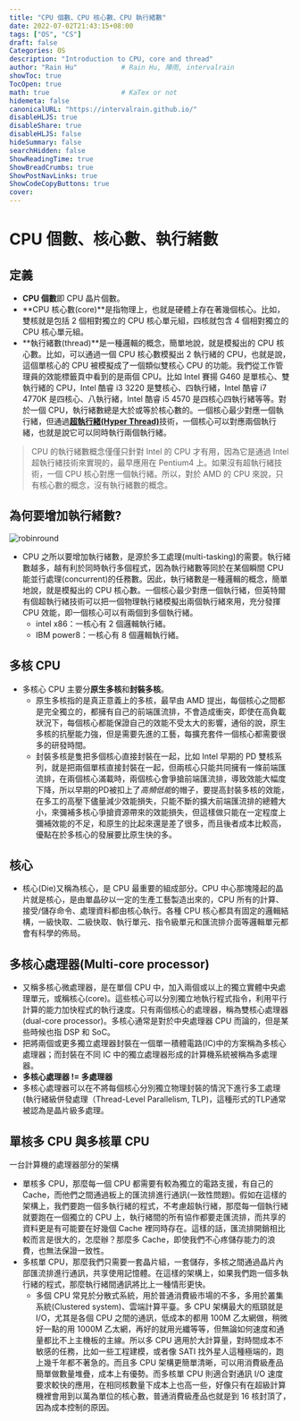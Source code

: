 ```yaml
---
title: "CPU 個數、CPU 核心數、CPU 執行緒數"
date: 2022-07-02T21:43:15+08:00
tags: ["OS", "CS"]
draft: false
Categories: OS
description: "Introduction to CPU, core and thread"
author: "Rain Hu"           # Rain Hu, 陣雨, intervalrain
showToc: true
TocOpen: true
math: true                  # KaTex or not
hidemeta: false
canonicalURL: "https://intervalrain.github.io/"
disableHLJS: true
disableShare: true
disableHLJS: false
hideSummary: false
searchHidden: false
ShowReadingTime: true
ShowBreadCrumbs: true
ShowPostNavLinks: true
ShowCodeCopyButtons: true
cover:
---
```

# CPU 個數、核心數、執行緒數
## 定義
+ **CPU 個數**即 CPU 晶片個數。
+ **CPU 核心數(core)**是指物理上，也就是硬體上存在著幾個核心。比如，雙核就是包括 2 個相對獨立的 CPU 核心單元組，四核就包含 4 個相對獨立的 CPU 核心單元組。
+ **執行緒數(thread)**是一種邏輯的概念，簡單地說，就是模擬出的 CPU 核心數。比如，可以通過一個 CPU 核心數模擬出 2 執行緒的 CPU，也就是說，這個單核心的 CPU 被模擬成了一個類似雙核心 CPU 的功能。我們從工作管理員的效能標籤頁中看到的是兩個 CPU。比如 Intel 賽揚 G460 是單核心、雙執行緒的 CPU，Intel 酷睿 i3 3220 是雙核心、四執行緒，Intel 酷睿 i7 4770K 是四核心、八執行緒，Intel 酷睿 i5 4570 是四核心四執行緒等等。對於一個 CPU，執行緒數總是大於或等於核心數的。一個核心最少對應一個執行緒，但通過[**超執行緒(Hyper Thread)**](https://www.intel.com.tw/content/www/tw/zh/gaming/resources/hyper-threading.html)技術，一個核心可以對應兩個執行緒，也就是說它可以同時執行兩個執行緒。 

> CPU 的執行緒數概念僅僅只針對 Intel 的 CPU 才有用，因為它是通過 Intel 超執行緒技術來實現的，最早應用在 Pentium4 上。如果沒有超執行緒技術，一個 CPU 核心對應一個執行緒。所以，對於 AMD 的 CPU 來說，只有核心數的概念，沒有執行緒數的概念。

## 為何要增加執行緒數?
![robinround](https://timefasr742.weebly.com/uploads/1/2/4/9/124993958/469451326.jpg)
+ CPU 之所以要增加執行緒數，是源於多工處理(multi-tasking)的需要。執行緒數越多，越有利於同時執行多個程式，因為執行緒數等同於在某個瞬間 CPU 能並行處理(concurrent)的任務數。因此，執行緒數是一種邏輯的概念，簡單地說，就是模擬出的 CPU 核心數。一個核心最少對應一個執行緒，但英特爾有個超執行緒技術可以把一個物理執行緒模擬出兩個執行緒來用，充分發揮 CPU 效能，即一個核心可以有兩個到多個執行緒。
    + intel x86：一核心有 2 個邏輯執行緒。
    + IBM power8：一核心有 8 個邏輯執行緒。

## 多核 CPU
+ 多核心 CPU 主要分**原生多核**和**封裝多核**。
    + 原生多核指的是真正意義上的多核，最早由 AMD 提出，每個核心之間都是完全獨立的，都擁有自己的前端匯流排，不會造成衝突，即使在高負載狀況下，每個核心都能保證自己的效能不受太大的影響，通俗的說，原生多核的抗壓能力強，但是需要先進的工藝，每擴充套件一個核心都需要很多的研發時間。
    + 封裝多核是隻把多個核心直接封裝在一起，比如 Intel 早期的 PD 雙核系列，就是把兩個單核直接封裝在一起，但兩核心只能共同擁有一條前端匯流排，在兩個核心滿載時，兩個核心會爭搶前端匯流排，導致效能大幅度下降，所以早期的PD被扣上了*高頻低能*的帽子，要提高封裝多核的效能，在多工的高壓下儘量減少效能損失，只能不斷的擴大前端匯流排的總體大小，來彌補多核心爭搶資源帶來的效能損失，但這樣做只能在一定程度上彌補效能的不足，和原生的比起來還是差了很多，而且後者成本比較高，優點在於多核心的發展要比原生快的多。

## 核心
+ 核心(Die)又稱為核心，是 CPU 最重要的組成部分。CPU 中心那塊隆起的晶片就是核心，是由單晶矽以一定的生產工藝製造出來的，CPU 所有的計算、接受/儲存命令、處理資料都由核心執行。各種 CPU 核心都具有固定的邏輯結構，一級快取、二級快取、執行單元、指令級單元和匯流排介面等邏輯單元都會有科學的佈局。

## 多核心處理器(Multi-core processor)
+ 又稱多核心微處理器，是在單個 CPU 中，加入兩個或以上的獨立實體中央處理單元，或稱核心(core)。這些核心可以分別獨立地執行程式指令，利用平行計算的能力加快程式的執行速度。只有兩個核心的處理器，稱為雙核心處理器(dual-core processor)。多核心通常是對於中央處理器 CPU 而論的，但是某些時候也指 DSP 和 SoC。
+ 把將兩個或更多獨立處理器封裝在一個單一積體電路(IC)中的方案稱為多核心處理器；而封裝在不同 IC 中的獨立處理器形成的計算機系統被稱為多處理器。
+ **多核心處理器 != 多處理器**
+ 多核心處理器可以在不將每個核心分別獨立物理封裝的情況下進行多工處理(執行緒級併發處理（Thread-Level Parallelism, TLP)，這種形式的TLP通常被認為是晶片級多處理。

## 單核多 CPU 與多核單 CPU
一台計算機的處理器部分的架構

+ 單核多 CPU，那麼每一個 CPU 都需要有較為獨立的電路支援，有自己的 Cache，而他們之間通過板上的匯流排進行通訊(一致性問題)。假如在這樣的架構上，我們要跑一個多執行緒的程式，不考慮超執行緒，那麼每一個執行緒就要跑在一個獨立的 CPU 上，執行緒間的所有協作都要走匯流排，而共享的資料更是有可能要在好幾個 Cache 裡同時存在。這樣的話，匯流排開銷相比較而言是很大的，怎麼辦？那麼多 Cache，即使我們不心疼儲存能力的浪費，也無法保證一致性。
+ 多核單 CPU，那麼我們只需要一套晶片組，一套儲存，多核之間通過晶片內部匯流排進行通訊，共享使用記憶體。在這樣的架構上，如果我們跑一個多執行緒的程式，那麼執行緒間通訊將比上一種情形更快。
    + 多個 CPU 常見於分散式系統，用於普通消費級市場的不多，多用於叢集系統(Clustered system)、雲端計算平臺。多 CPU 架構最大的瓶頸就是 I/O，尤其是各個 CPU 之間的通訊，低成本的都用 100M 乙太網做，稍微好一點的用 1000M 乙太網，再好的就用光纖等等，但無論如何速度和通量都比不上主機板的主線。所以多 CPU 適用於大計算量，對時間成本不敏感的任務，比如一些工程建模，或者像 SATI 找外星人這種極端的，跑上幾千年都不著急的。而且多 CPU 架構更簡單清晰，可以用消費級產品簡單做數量堆疊，成本上有優勢。而多核單 CPU 則適合對通訊 I/O 速度要求較快的應用，在相同核數量下成本上也高一些，好像只有在超級計算機裡會用到以萬為單位的核心數，普通消費級產品也就是到 16 核封頂了，因為成本控制的原因。